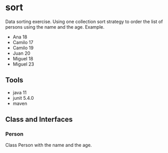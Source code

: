 # sort

Data sorting exercise. Using one collection sort strategy to order the list of persons using the name and the age. Example.
- Ana 18
- Camilo 17
- Camilo 19
- Juan 20
- Miguel 18
- Miguel 23


## Tools

- java 11
- junit 5.4.0
- maven


## Class and Interfaces

### Person
Class Person with the name and the age.

